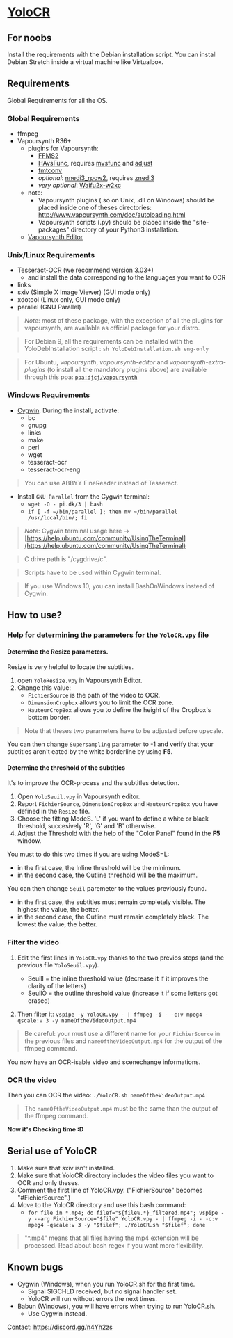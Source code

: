 # [YoloCR](https://bitbucket.org/YuriZero/yolocr/src)

## For noobs
Install the requirements with the Debian installation script.
You can install Debian Stretch inside a virtual machine like Virtualbox.

## Requirements

Global Requirements for all the OS.

### Global Requirements

* ffmpeg
* Vapoursynth R36+
	* plugins for Vapoursynth: 
		* [FFMS2](https://github.com/FFMS/ffms2)
		* [HAvsFunc](http://forum.doom9.org/showthread.php?t=166582), requires [mvsfunc](http://forum.doom9.org/showthread.php?t=172564) and [adjust](https://github.com/dubhater/vapoursynth-adjust)
		* [fmtconv](http://forum.doom9.org/showthread.php?t=166504)
		* *optional*: [nnedi3_rpow2](http://forum.doom9.org/showthread.php?t=172652), requires [znedi3](https://github.com/sekrit-twc/znedi3)
		* *very optional*: [Waifu2x-w2xc](http://forum.doom9.org/showthread.php?t=172390)
	* note:
		* Vapoursynth plugins (.so on Unix, .dll on Windows) should be placed inside one of theses directories: http://www.vapoursynth.com/doc/autoloading.html
		* Vapoursynth scripts (.py) should be placed inside the "site-packages" directory of your Python3 installation.
	* [Vapoursynth Editor](https://bitbucket.org/mystery_keeper/vapoursynth-editor)

### Unix/Linux Requirements

* Tesseract-OCR (we recommend version 3.03+)
	* and install the data corresponding to the languages you want to OCR
* links
* sxiv (Simple X Image Viewer) (GUI mode only)
* xdotool (Linux only, GUI mode only)
* parallel (GNU Parallel)

> *Note*: most of these package, with the exception of all the plugins for vapoursynth, are available as official package for your distro.

> For Debian 9, all the requirements can be installed with the YoloDebInstallation script : `sh YoloDebInstallation.sh eng-only`

> For Ubuntu, *vapoursynth*, *vapoursynth-editor* and  *vapoursynth-extra-plugins* (to install all the mandatory plugins above) are available through this ppa: [`ppa:djcj/vapoursynth`](https://launchpad.net/~djcj/+archive/ubuntu/vapoursynth)

### Windows Requirements

* [Cygwin](https://www.cygwin.com/). During the install, activate:
	* bc
	* gnupg
	* links
	* make
	* perl
	* wget
	* tesseract-ocr
	* tesseract-ocr-eng

> You can use ABBYY FineReader instead of Tesseract.

* Install `GNU Parallel` from the Cygwin terminal:
	* `wget -O - pi.dk/3 | bash`
	* `if [ -f ~/bin/parallel ]; then mv ~/bin/parallel /usr/local/bin/; fi`

> *Note*: Cygwin terminal usage here → [https://help.ubuntu.com/community/UsingTheTerminal](https://help.ubuntu.com/community/UsingTheTerminal)

> C drive path is "/cygdrive/c".

> Scripts have to be used within Cygwin terminal.

> If you use Windows 10, you can install BashOnWindows instead of Cygwin.

## How to use?

### Help for determining the parameters for the `YoloCR.vpy` file

#### Determine the Resize parameters.

Resize is very helpful to locate the subtitles.

1. open `YoloResize.vpy` in Vapoursynth Editor.
2. Change this value:
	* `FichierSource` is the path of the video to OCR.
	* `DimensionCropbox` allows you to limit the OCR zone.
	* `HauteurCropBox` allows you to define the height of the Cropbox's bottom border.

> Note that theses two parameters have to be adjusted before upscale.

You can then change `Supersampling` parameter to -1 and verify that your subtitles aren't eated by the white borderline by using **F5**.

#### Determine the threshold of the subtitles

It's to improve the OCR-process and the subtitles detection.

1. Open `YoloSeuil.vpy` in Vapoursynth editor.
2. Report `FichierSource`, `DimensionCropBox` and `HauteurCropBox` you have defined in the `Resize` file.
3. Choose the fitting ModeS. 'L' if you want to define a white or black threshold, succesively 'R', 'G' and 'B' otherwise.
4. Adjust the Threshold with the help of the "Color Panel" found in the **F5** window.

You must to do this two times if you are using ModeS=L:

* in the first case, the Inline threshold will be the minimum.
* in the second case, the Outline threshold will be the maximum.

You can then change `Seuil` paremeter to the values previously found.

* in the first case, the subtitles must remain completely visible. The highest the value, the better.
* in the second case, the Outline must remain completely black. The lowest the value, the better.

### Filter the video

1. Edit the first lines in `YoloCR.vpy` thanks to the two previos steps (and the previous file `YoloSeuil.vpy`).
	* SeuilI = the inline threshold value (decrease it if it improves the clarity of the letters)
	* SeuilO = the outline threshold value (increase it if some letters got erased)
 
2. Then filter it: `vspipe -y YoloCR.vpy - | ffmpeg -i - -c:v mpeg4 -qscale:v 3 -y nameOftheVideoOutput.mp4`

> Be careful: your must use a different name for your `FichierSource` in the previous files and `nameOftheVideoOutput.mp4` for the output of the ffmpeg command.

You now have an OCR-isable video and scenechange informations.

### OCR the video

Then you can OCR the video: `./YoloCR.sh nameOftheVideoOutput.mp4`

> The `nameOftheVideoOutput.mp4` must be the same than the output of the ffmpeg command.

**Now it's Checking time :D**

## Serial use of YoloCR
1. Make sure that sxiv isn't installed.
2. Make sure that YoloCR directory includes the video files you want to OCR and only theses.
3. Comment the first line of YoloCR.vpy. ("FichierSource" becomes "#FichierSource".)
4. Move to the YoloCR directory and use this bash command:
	* `for file in *.mp4; do filef="${file%.*}_filtered.mp4"; vspipe -y --arg FichierSource="$file" YoloCR.vpy - | ffmpeg -i - -c:v mpeg4 -qscale:v 3 -y "$filef"; ./YoloCR.sh "$filef"; done`

> "*.mp4" means that all files having the mp4 extension will be processed. Read about bash regex if you want more flexibility.

## Known bugs

* Cygwin (Windows), when you run YoloCR.sh for the first time.
	* Signal SIGCHLD received, but no signal handler set.
	* YoloCR will run without errors the next times.
* Babun (Windows), you will have errors when trying to run YoloCR.sh.
	* Use Cygwin instead.

Contact: https://discord.gg/n4Yh2zs
